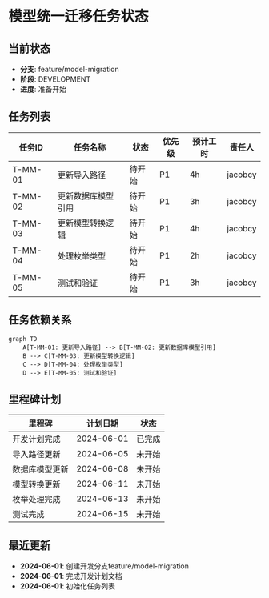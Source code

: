 # 模型统一迁移任务状态

## 当前状态

- **分支**: feature/model-migration
- **阶段**: DEVELOPMENT
- **进度**: 准备开始

## 任务列表

| 任务ID | 任务名称 | 状态 | 优先级 | 预计工时 | 责任人 |
|--------|---------|------|--------|----------|--------|
| T-MM-01 | 更新导入路径 | 待开始 | P1 | 4h | jacobcy |
| T-MM-02 | 更新数据库模型引用 | 待开始 | P1 | 3h | jacobcy |
| T-MM-03 | 更新模型转换逻辑 | 待开始 | P1 | 4h | jacobcy |
| T-MM-04 | 处理枚举类型 | 待开始 | P1 | 2h | jacobcy |
| T-MM-05 | 测试和验证 | 待开始 | P1 | 3h | jacobcy |

## 任务依赖关系

```mermaid
graph TD
    A[T-MM-01: 更新导入路径] --> B[T-MM-02: 更新数据库模型引用]
    B --> C[T-MM-03: 更新模型转换逻辑]
    C --> D[T-MM-04: 处理枚举类型]
    D --> E[T-MM-05: 测试和验证]
```

## 里程碑计划

| 里程碑 | 计划日期 | 状态 |
|--------|----------|------|
| 开发计划完成 | 2024-06-01 | 已完成 |
| 导入路径更新 | 2024-06-05 | 未开始 |
| 数据库模型更新 | 2024-06-08 | 未开始 |
| 模型转换更新 | 2024-06-11 | 未开始 |
| 枚举处理完成 | 2024-06-13 | 未开始 |
| 测试完成 | 2024-06-15 | 未开始 |

## 最近更新

- **2024-06-01**: 创建开发分支feature/model-migration
- **2024-06-01**: 完成开发计划文档
- **2024-06-01**: 初始化任务列表
